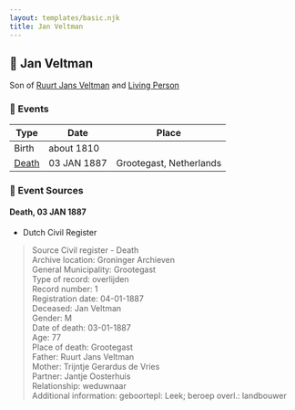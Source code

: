 ```yaml
---
layout: templates/basic.njk
title: Jan Veltman
---
```

## 🔵 Jan Veltman

Son of [Ruurt Jans Veltman](/people/5/53462276) and [Living Person](/people/5/5258118)

### 📆 Events

Type | Date | Place
------ | ------ | ------
Birth | about 1810 |
[Death](#event-event-3) | 03 JAN 1887 | Grootegast, Netherlands

### 📰 Event Sources

#### <a id="event-event-3"></a> Death, 03 JAN 1887
* Dutch Civil Register
>   
  > Source Civil register - Death  
  > Archive location: Groninger Archieven  
  > General Municipality: Grootegast  
  > Type of record: overlijden  
  > Record number: 1  
  > Registration date: 04-01-1887  
  > Deceased: Jan Veltman  
  > Gender: M  
  > Date of death: 03-01-1887  
  > Age: 77  
  > Place of death: Grootegast  
  > Father: Ruurt Jans Veltman  
  > Mother: Trijntje Gerardus de Vries  
  > Partner: Jantje Oosterhuis  
  > Relationship: weduwnaar  
  > Additional information: geboortepl: Leek; beroep overl.: landbouwer

